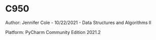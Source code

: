 # C950

Author: Jennifer Cole - 10/22/2021 - Data Structures and Algorithms II

Platform: PyCharm Community Edition 2021.2
